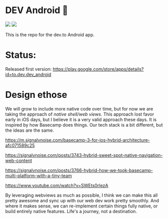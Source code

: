 # DEV Android 💝

<a href="https://codeclimate.com/github/thepracticaldev/DEV-Android/maintainability"><img src="https://api.codeclimate.com/v1/badges/ad31b8a267a37475e14c/maintainability" /></a>
<a href="https://codeclimate.com/github/thepracticaldev/DEV-Android/test_coverage"><img src="https://api.codeclimate.com/v1/badges/ad31b8a267a37475e14c/test_coverage" /></a>

This is the repo for the dev.to Android app. 

# Status: 

Released first version: https://play.google.com/store/apps/details?id=to.dev.dev_android

# Design ethose

We will grow to include more native code over time, but for now we are taking the approach of _native shell/web views_. This approach lost favor early in iOS days, but I believe it is a very valid approach these days. It is inspired by how Basecamp does things. Our tech stack is a bit different, but the ideas are the same. 

https://m.signalvnoise.com/basecamp-3-for-ios-hybrid-architecture-afc071589c25

https://signalvnoise.com/posts/3743-hybrid-sweet-spot-native-navigation-web-content

https://signalvnoise.com/posts/3766-hybrid-how-we-took-basecamp-multi-platform-with-a-tiny-team

https://www.youtube.com/watch?v=SWEts0rlezA

By leveraging webviews as much as possible, I think we can make this all pretty awesome and sync up with our web dev work pretty smoothly. And where it makes sense, we can re-implement certain things fully native, or build entirely native features. Life's a journey, not a destination.
